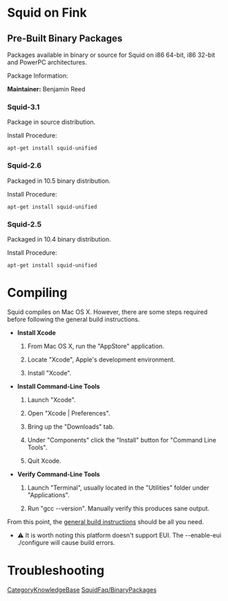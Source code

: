 # Squid on Fink

## Pre-Built Binary Packages

Packages available in binary or source for Squid on i86 64-bit, i86
32-bit and PowerPC architectures.

Package Information:
[](http://pdb.finkproject.org/pdb/package.php/squid-unified)

**Maintainer:** Benjamin Reed

### Squid-3.1

Package in source distribution.

Install Procedure:

    apt-get install squid-unified

### Squid-2.6

Packaged in 10.5 binary distribution.

Install Procedure:

    apt-get install squid-unified

### Squid-2.5

Packaged in 10.4 binary distribution.

Install Procedure:

    apt-get install squid-unified

# Compiling

Squid compiles on Mac OS X. However, there are some steps required
before following the general build instructions.

  - **Install Xcode**
    
    1.  From Mac OS X, run the "AppStore" application.
    
    2.  Locate "Xcode", Apple's development environment.
    
    3.  Install "Xcode".

  - **Install Command-Line Tools**
    
    1.  Launch "Xcode".
    
    2.  Open "Xcode | Preferences".
    
    3.  Bring up the "Downloads" tab.
    
    4.  Under "Components" click the "Install" button for "Command Line
        Tools".
    
    5.  Quit Xcode.

  - **Verify Command-Line Tools**
    
    1.  Launch "Terminal", usually located in the "Utilities" folder
        under "Applications".
    
    2.  Run "gcc --version". Manually verify this produces sane output.

From this point, the [general build
instructions](/SquidFaq/CompilingSquid#How_do_I_compile_Squid.3F)
should be all you need.

  - :warning:
    It is worth noting this platform doesn't support EUI. The
    --enable-eui ./configure will cause build errors.

# Troubleshooting

[CategoryKnowledgeBase](/CategoryKnowledgeBase)
[SquidFaq/BinaryPackages](/SquidFaq/BinaryPackages)
